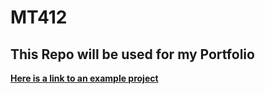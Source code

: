 # MT412
## This Repo will be used for my Portfolio ##
[**Here is a link to an example project**](https://lclehr.github.io/MT412/SQL_test)
